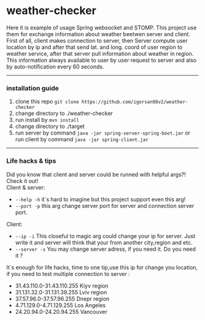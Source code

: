 # weather-checker


Here it is example of usage Spring websocket and STOMP. This project use them for exchange information about 
weather beetwen server and client. First of all, client makes connection to server, then Server compute user 
location by ip and after that send lat. and long. coord of user region to weather service, after that server 
pull information about weather in region. This information always available to user by user request to server
and also by auto-notification every 60 seconds.

<hr></hr>
<h3>installation guide</h3>
<ol>
  <li> 
    clone this repo <code>git clone https://github.com/igorsan98v2/weather-checker</code>
  </li>
  <li>change directory to ./weather-checker</li>
  <li>run install by <code>mvn install</code> </li>
  <li>change directory to ./target</li>
  <li>run server by command <code>java -jar spring-server-spring-boot.jar</code> 
      or run client by command <code>java -jar spring-client.jar </code>
  </li>
</ol>
<hr></hr>
<h3>Life hacks & tips</h3>
Did you know that client and server could be runned with helpful args?! Check it out!<br>
Client & server: 
<ul>
  <li><code>--help -h</code> it`s hard to imagine but this project support even this arg!</li>
  <li><code>--port -p</code> this arg change server port for server and connection server port.</li>
  
</ul>
Client:
<ul>
 <li><code>--ip -i</code> This closeful to magic arg could change your ip for server.
  Just write it and server will think that your from another city,region and etc. </li>
  <li><code>--server -s</code> You may change server adress, if you need it. Do you need it ?</li>
</ul>
It`s enough for life hacks, time to one tip,use this ip for change you location, if you need to test multiple connection to server :
<ul>
  <li>31.43.110.0-31.43.110.255  Kiyv region</li>
  <li>31.131.32.0-31.131.39.255  Lviv region</li>
  <li>37.57.96.0-37.57.96.255  Dnepr region</li>
  <li>4.71.129.0-4.71.129.255 Los Angeles </li>
  <li>24.20.94.0-24.20.94.255 Vancouver</li>
</ul>
